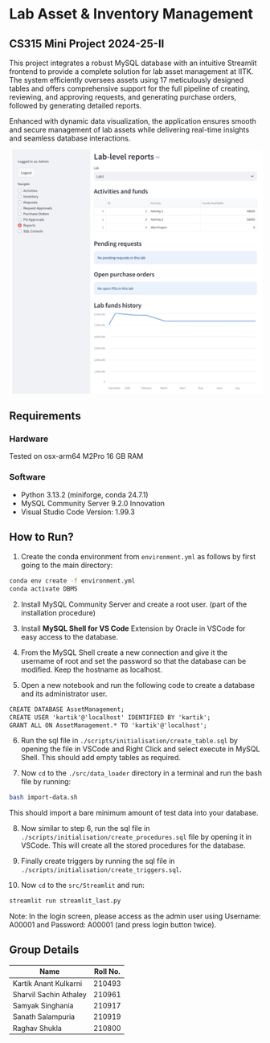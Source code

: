 # Lab Asset & Inventory Management

## CS315 Mini Project 2024-25-II

This project integrates a robust MySQL database with an intuitive Streamlit frontend to provide a complete solution for lab asset management at IITK. The system efficiently oversees assets using 17 meticulously designed tables and offers comprehensive support for the full pipeline of creating, reviewing, and approving requests, and generating purchase orders, followed by generating detailed reports.

Enhanced with dynamic data visualization, the application ensures smooth and secure management of lab assets while delivering real-time insights and seamless database interactions.

![Dashboard](./assets/Frontend.png)

## Requirements

### Hardware

Tested on osx-arm64 M2Pro 16 GB RAM

### Software

- Python 3.13.2 (miniforge, conda 24.7.1)
- MySQL Community Server 9.2.0 Innovation
- Visual Studio Code Version: 1.99.3

## How to Run?

1. Create the conda environment from `environment.yml` as follows by first going to the main directory:

```bash
conda env create -f environment.yml
conda activate DBMS
```

2. Install MySQL Community Server and create a root user. (part of the installation procedure)

3. Install **MySQL Shell for VS Code** Extension by Oracle in VSCode for easy access to the database.

4. From the MySQL Shell create a new connection and give it the username of root and set the password so that the database can be modified. Keep the hostname as localhost.

5. Open a new notebook and run the following code to create a database and its administrator user.

```
CREATE DATABASE AssetManagement;
CREATE USER 'kartik'@'localhost' IDENTIFIED BY 'kartik';
GRANT ALL ON AssetManagement.* TO 'kartik'@'localhost';
```

6. Run the sql file in `./scripts/initialisation/create_table.sql` by opening the file in VSCode and Right Click and select execute in MySQL Shell. This should add empty tables as required.

7. Now `cd` to the `./src/data_loader` directory in a terminal and run the bash file by running:

```bash
bash import-data.sh
```

This should import a bare minimum amount of test data into your database.

8. Now similar to step 6, run the sql file in `./scripts/initialisation/create_procedures.sql` file by opening it in VSCode. This will create all the stored procedures for the database.

9. Finally create triggers by running the sql file in `./scripts/initialisation/create_triggers.sql`.

10. Now `cd` to the `src/Streamlit` and run:

```bash
streamlit run streamlit_last.py
```

Note: In the login screen, please access as the admin user using Username: A00001 and Password: A00001 (and press login button twice).

## Group Details

| Name                   | Roll No. |
| ---------------------- | -------- |
| Kartik Anant Kulkarni  | 210493   |
| Sharvil Sachin Athaley | 210961   |
| Samyak Singhania       | 210917   |
| Sanath Salampuria      | 210919   |
| Raghav Shukla          | 210800   |
